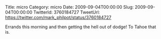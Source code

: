 Title: micro
Category: micro
Date: 2009-09-04T00:00:00
Slug: 2009-09-04T00:00:00
TwitterId: 3760184727
TweetUrl: https://twitter.com/mark_philpot/status/3760184727

Errands this morning and then getting the hell out of dodge! To Tahoe that is.